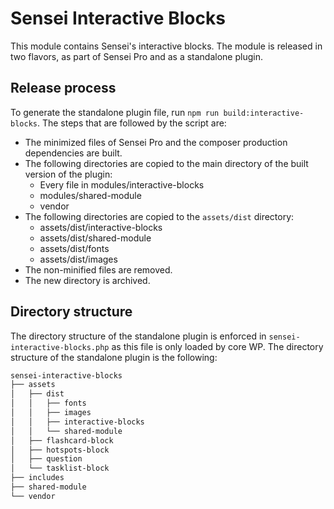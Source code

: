 # Sensei Interactive Blocks

This module contains Sensei's interactive blocks. The module is released in two flavors, as part of Sensei Pro and as a standalone 
plugin.

## Release process

To generate the standalone plugin file, run `npm run build:interactive-blocks`. The steps that are followed by the
script are:
- The minimized files of Sensei Pro and the composer production dependencies are built.
- The following directories are copied to the main directory of the built version of the plugin:
    - Every file in modules/interactive-blocks
    - modules/shared-module
    - vendor
- The following directories are copied to the `assets/dist` directory:
    - assets/dist/interactive-blocks 
    - assets/dist/shared-module 
    - assets/dist/fonts 
    - assets/dist/images
- The non-minified files are removed.
- The new directory is archived.

## Directory structure

The directory structure of the standalone plugin is enforced in `sensei-interactive-blocks.php` as this file is only loaded
by core WP. The directory structure of the standalone plugin is the following:

```bash
sensei-interactive-blocks
├── assets
│   ├── dist
│   │   ├── fonts
│   │   ├── images
│   │   ├── interactive-blocks
│   │   └── shared-module
│   ├── flashcard-block
│   ├── hotspots-block
│   ├── question
│   └── tasklist-block
├── includes
├── shared-module
└── vendor
```
